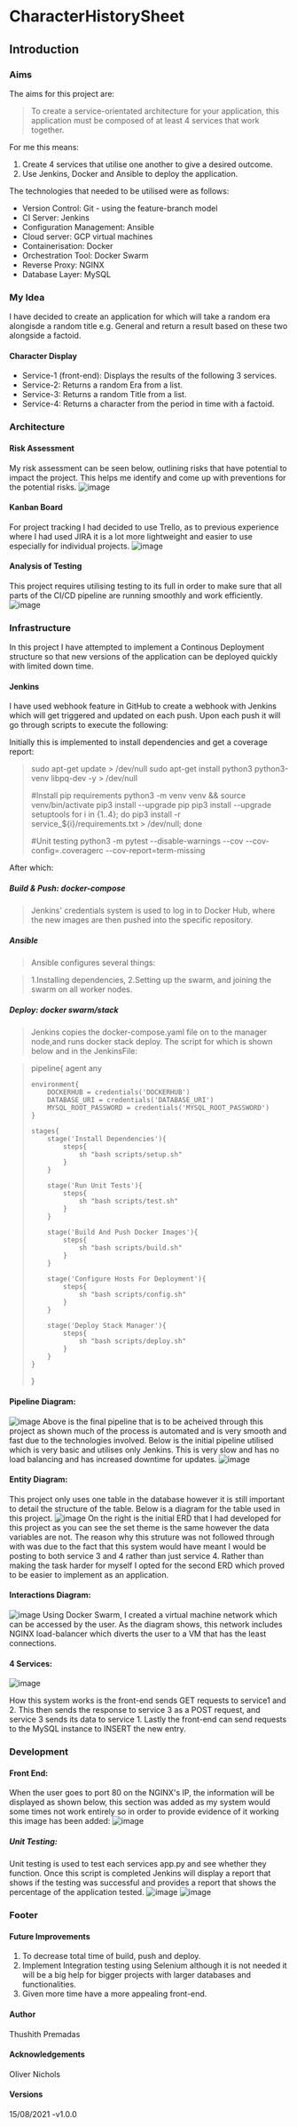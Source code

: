# CharacterHistorySheet

## Introduction

### Aims
The aims for this project are:
> To create a service-orientated architecture for your application, this application must be composed of at least 4 services that work together.

For me this means:
1. Create 4 services that utilise one another to give a desired outcome.
2. Use Jenkins, Docker and Ansible to deploy the application.

The technologies that needed to be utilised were as follows:
* Version Control: Git - using the feature-branch model
* CI Server: Jenkins
* Configuration Management: Ansible
* Cloud server: GCP virtual machines
* Containerisation: Docker
* Orchestration Tool: Docker Swarm
* Reverse Proxy: NGINX
* Database Layer: MySQL


### My Idea
I have decided to create an application for which will take a random era alongisde a random title e.g. General and return a result based on these two alongside a factoid.

#### Character Display
* Service-1 (front-end): Displays the results of the following 3 services.
* Service-2: Returns a random Era from a list.
* Service-3: Returns a random Title from a list.
* Service-4: Returns a character from the period in time with a factoid.

### Architecture
#### Risk Assessment
My risk assessment can be seen below, outlining risks that have potential to impact the project. This helps me identify and come up with preventions for the potential risks.
![image](https://user-images.githubusercontent.com/86304577/129502324-e0b7b3c7-d8d8-414d-abf6-61a6bc696d2a.png)

#### Kanban Board
For project tracking I had decided to use Trello, as to previous experience where I had used JIRA it is a lot more lightweight and easier to use especially for individual projects.
![image](https://user-images.githubusercontent.com/86304577/129502850-33fe433a-4403-41c9-a0c5-526957c51e83.png)

#### Analysis of Testing
This project requires utilising testing to its full in order to make sure that all parts of the CI/CD pipeline are running smoothly and work efficiently.
![image](https://user-images.githubusercontent.com/86304577/129502975-22dd8e07-4ac8-47f3-bb6e-9f20823c5c69.png)

### Infrastructure

In this project I have attempted to implement a Continous Deployment structure so that new versions of the application can be deployed quickly with limited down time.

#### Jenkins
I have used webhook feature in GitHub to create a webhook with Jenkins which will get triggered and updated on each push. Upon each push it will go through scripts to execute the following:

Initially this is implemented to install dependencies and get a coverage report:
> sudo apt-get update > /dev/null
> sudo apt-get install python3 python3-venv libpq-dev -y > /dev/null
>
> #Install pip requirements
> python3 -m venv venv && source venv/bin/activate
> pip3 install --upgrade pip
> pip3 install --upgrade setuptools
> for i in {1..4}; do 
> pip3 install -r service_${i}/requirements.txt > /dev/null; 
> done 
> 
> #Unit testing
> python3 -m pytest --disable-warnings --cov --cov-config=.coveragerc --cov-report=term-missing

After which:
##### Build & Push: docker-compose
> Jenkins' credentials system is used to log in to Docker Hub, where the new images are then pushed into the specific repository.

##### Ansible
>Ansible configures several things:

> 1.Installing dependencies,
> 2.Setting up the swarm, and joining the swarm on all worker nodes.

##### Deploy: docker swarm/stack
> Jenkins copies the docker-compose.yaml file on to the manager node,and runs docker stack deploy. The script for which is shown below and in the JenkinsFile:

> pipeline{
>    agent any
> 
>     environment{
>         DOCKERHUB = credentials('DOCKERHUB')
>         DATABASE_URI = credentials('DATABASE_URI')
>         MYSQL_ROOT_PASSWORD = credentials('MYSQL_ROOT_PASSWORD')
>     }
> 
>     stages{
>         stage('Install Dependencies'){
>             steps{
>                 sh "bash scripts/setup.sh"
>             }
>         }
> 
>         stage('Run Unit Tests'){
>             steps{
>                 sh "bash scripts/test.sh"
>             }
>         }
> 
>         stage('Build And Push Docker Images'){
>             steps{
>                 sh "bash scripts/build.sh"
>             }
>         }
> 
>         stage('Configure Hosts For Deployment'){
>             steps{
>                 sh "bash scripts/config.sh"
>             }
>         }
> 
>         stage('Deploy Stack Manager'){
>             steps{
>                 sh "bash scripts/deploy.sh"
>             }
>         }
>     }
> }
#### Pipeline Diagram:
![image](https://user-images.githubusercontent.com/86304577/129504677-9bc12101-b535-4a66-bd73-696d30e9a0c4.png)
Above is the final pipeline that is to be acheived through this project as shown much of the process is automated and is very smooth and fast due to the technologies involved. Below is the initial pipeline utilised which is very basic and utilises only Jenkins. This is very slow and has no load balancing and has increased downtime for updates.
![image](https://user-images.githubusercontent.com/86304577/129504695-4db514d7-f2a9-4185-b88b-38bc41de4367.png)

#### Entity Diagram:
This project only uses one table in the database however it is still important to detail the structure of the table. Below is a diagram for the table used in this project.
![image](https://user-images.githubusercontent.com/86304577/129505171-c10f6136-5719-43a0-bfe9-4428c9976c51.png)
On the right is the initial ERD that I had developed for this project as you can see the set theme is the same however the data variables are not. The reason why this struture was not followed through with was due to the fact that this system would have meant I would be posting to both service 3 and 4 rather than just service 4. Rather than making the task harder for myself I opted for the second ERD which proved to be easier to implement as an application.

#### Interactions Diagram:
![image](https://user-images.githubusercontent.com/86304577/129505875-7c1e2de0-52f9-4e3a-9d21-fea6821eaa40.png)
Using Docker Swarm, I created a virtual machine network which can be accessed by the user. As the diagram shows, this network includes NGINX load-balancer which diverts the user to a VM that has the least connections.

#### 4 Services:
![image](https://user-images.githubusercontent.com/86304577/129505898-2162bb9a-7c95-4e6e-bda4-6ee722f5d697.png)

How this system works is the front-end sends GET requests to service1 and 2. This then sends the response to service 3 as a POST request, and service 3 sends its data to service 1. Lastly the front-end can send requests to the MySQL instance to INSERT the new entry.
### Development

#### Front End:
When the user goes to port 80 on the NGINX's IP, the information will be displayed as shown below, this section was added as my system would some times not work entirely so in order to provide evidence of it working this image has been added:
![image](https://user-images.githubusercontent.com/86304577/129507822-4be08bb9-cf51-4713-a107-924839ded5ee.png)

##### Unit Testing:
Unit testing is used to test each services app.py and see whether they function. Once this script is completed Jenkins will display a report that shows if the testing was successful and provides a report that shows the percentage of the application tested.
![image](https://user-images.githubusercontent.com/86304577/129508662-3ee7bf3a-e3f1-4732-8f33-da47962aaf0c.png)
![image](https://user-images.githubusercontent.com/86304577/129508379-9bb27e5f-b94e-41fe-96bb-ed65f50dc9b1.png)

### Footer
#### Future Improvements
1. To decrease total time of build, push and deploy.
2. Implement Integration testing using Selenium although it is not needed it will be a big help for bigger projects with larger databases and functionalities.
3. Given more time have a more appealing front-end.

#### Author
Thushith Premadas

#### Acknowledgements
Oliver Nichols

#### Versions
15/08/2021 -v1.0.0
















